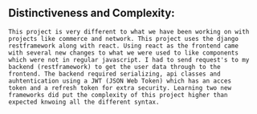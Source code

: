 



## Distinctiveness and Complexity:
    This project is very different to what we have been working on with 
    projects like commerce and network. This project uses the django
    restframework along with react. Using react as the frontend came 
    with several new changes to what we were used to like components 
    which were not in regular javascript. I had to send request's to my 
    backend (restframework) to get the user data through to the 
    frontend. The backend required serializing, api classes and
    auhtentication using a JWT (JSON Web Token) which has an acces 
    token and a refresh token for extra security. Learning two new 
    frameworks did put the complexity of this project higher than 
    expected knwoing all the different syntax.